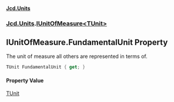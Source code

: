 #### [Jcd.Units](index.md 'index')

### [Jcd.Units](Jcd.Units.md 'Jcd.Units').[IUnitOfMeasure&lt;TUnit&gt;](IUnitOfMeasure_TUnit_.md 'Jcd.Units.IUnitOfMeasure<TUnit>')

## IUnitOfMeasure<TUnit>.FundamentalUnit Property

The unit of measure all others are represented in terms of.

```csharp
TUnit FundamentalUnit { get; }
```

#### Property Value

[TUnit](IUnitOfMeasure_TUnit_.md#Jcd.Units.IUnitOfMeasure_TUnit_.TUnit 'Jcd.Units.IUnitOfMeasure<TUnit>.TUnit')